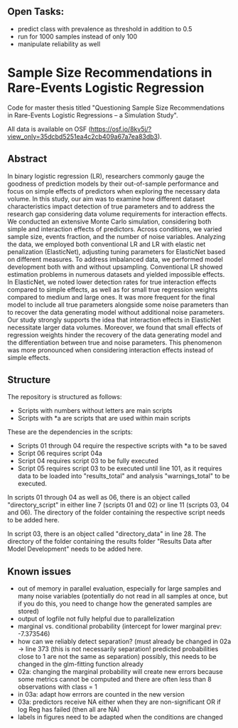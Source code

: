 ## Open Tasks:
- predict class with prevalence as threshold in addition to 0.5
- run for 1000 samples instead of only 100
- manipulate reliability as well 

# Sample Size Recommendations in Rare-Events Logistic Regression
Code for master thesis titled "Questioning Sample Size Recommendations in Rare-Events Logistic Regressions – a Simulation Study".

All data is available on OSF (https://osf.io/8kv5j/?view_only=35dcbd5251ea4c2cb409a67a7ea83db3).



## Abstract

In binary logistic regression (LR), researchers commonly gauge the goodness of prediction models by their out-of-sample performance and focus on simple effects of predictors when exploring the necessary data volume. In this study, our aim was to examine how different dataset characteristics impact detection of true parameters and to address the research gap considering data volume requirements for interaction effects. We conducted an extensive Monte Carlo simulation, considering both simple and interaction effects of predictors. Across conditions, we varied sample size, events fraction, and the number of noise variables. Analyzing the data, we employed both conventional LR and LR with elastic net penalization (ElasticNet), adjusting tuning parameters for ElasticNet based on different measures. To address imbalanced data, we performed model development both with and without upsampling. Conventional LR showed estimation problems in numerous datasets and yielded impossible effects. In ElasticNet, we noted lower detection rates for true interaction effects compared to simple effects, as well as for small true regression weights compared to medium and large ones. It was more frequent for the final model to include all true parameters alongside some noise parameters than to recover the data generating model without additional noise parameters. Our study strongly supports the idea that interaction effects in ElasticNet necessitate larger data volumes. Moreover, we found that small effects of regression weights hinder the recovery of the data generating model and the differentiation between true and noise parameters. This phenomenon was more pronounced when considering interaction effects instead of simple effects.

## Structure

The repository is structured as follows:
- Scripts with numbers without letters are main scripts
- Scripts with *a are scripts that are used within main scripts

These are the dependencies in the scripts:
- Scripts 01 through 04 require the respective scripts with *a to be saved
- Script 06 requires script 04a
- Script 04 requires script 03 to be fully executed
- Script 05 requires script 03 to be executed until line 101, as it requires data to be loaded into "results_total" and analysis "warnings_total" to be executed.


In scripts 01 through 04 as well as 06, there is an object called "directory_script" in either line 7 (scripts 01 and 02) or line 11 (scripts 03, 04 and 06).
The directory of the folder containing the respective script needs to be added here.

In script 03, there is an object called "directory_data" in line 28. The directory of the folder containing the results folder "Results Data after Model Development" needs to be added here. 

## Known issues
- out of memory in parallel evaluation, especially for large samples and many noise variables (potentially do not read in all samples at once, but if you do this, you need to change how the generated samples are stored)
- output of logfile not fully helpful due to parallelization
- marginal vs. conditional probability  (intercept for lower marginal prev: -7.373546)
- how can we reliably detect separation? (must already be changed in 02a -> line 373 (this is not necessarily separation! predicted probabilities close to 1 are not the same as separation) possibly, this needs to be changed in the glm-fitting function already
- 02a: changing the marginal probability will create new errors because some metrics cannot be computed and there are often less than 8 observations with class = 1
- in 03a: adapt how errrors are counted in the new version
- 03a: predictors receive NA either when they are non-significant OR if log Reg has failed (then all are NA)
- labels in figures need to be adapted when the conditions are changed



